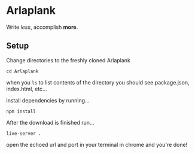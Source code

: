 # Arlaplank
Write *less*, accomplish **more**.

## Setup
Change directories to the freshly cloned Arlaplank

```cd Arlaplank```

when you ```ls``` to list contents of the directory you should see package.json, index.html, etc...

install dependencies by running...

```npm install```

After the download is finished run...

```live-server .```

open the echoed url and port in your terminal in chrome and you're done!
